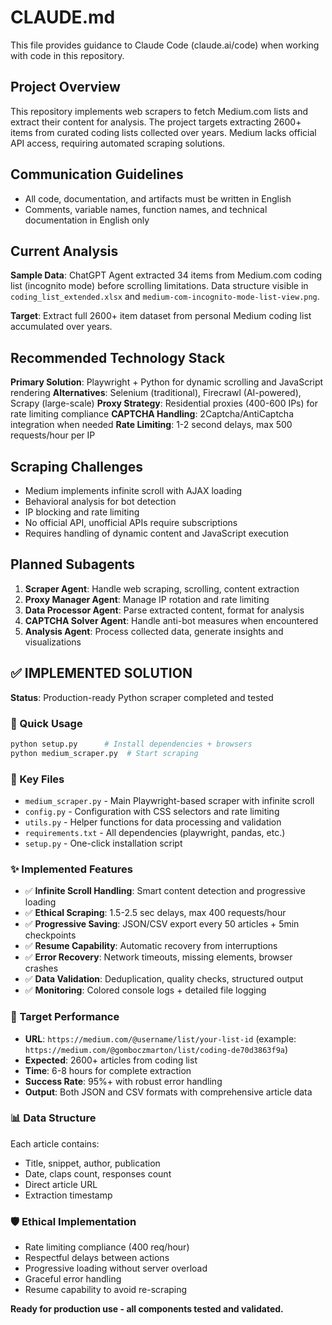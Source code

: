 # CLAUDE.md

This file provides guidance to Claude Code (claude.ai/code) when working with code in this repository.

## Project Overview

This repository implements web scrapers to fetch Medium.com lists and extract their content for analysis. The project targets extracting 2600+ items from curated coding lists collected over years. Medium lacks official API access, requiring automated scraping solutions.

## Communication Guidelines

- All code, documentation, and artifacts must be written in English
- Comments, variable names, function names, and technical documentation in English only

## Current Analysis

**Sample Data**: ChatGPT Agent extracted 34 items from Medium.com coding list (incognito mode) before scrolling limitations. Data structure visible in `coding_list_extended.xlsx` and `medium-com-incognito-mode-list-view.png`.

**Target**: Extract full 2600+ item dataset from personal Medium coding list accumulated over years.

## Recommended Technology Stack

**Primary Solution**: Playwright + Python for dynamic scrolling and JavaScript rendering
**Alternatives**: Selenium (traditional), Firecrawl (AI-powered), Scrapy (large-scale)
**Proxy Strategy**: Residential proxies (400-600 IPs) for rate limiting compliance
**CAPTCHA Handling**: 2Captcha/AntiCaptcha integration when needed
**Rate Limiting**: 1-2 second delays, max 500 requests/hour per IP

## Scraping Challenges

- Medium implements infinite scroll with AJAX loading
- Behavioral analysis for bot detection
- IP blocking and rate limiting
- No official API, unofficial APIs require subscriptions
- Requires handling of dynamic content and JavaScript execution

## Planned Subagents

1. **Scraper Agent**: Handle web scraping, scrolling, content extraction
2. **Proxy Manager Agent**: Manage IP rotation and rate limiting
3. **Data Processor Agent**: Parse extracted content, format for analysis
4. **CAPTCHA Solver Agent**: Handle anti-bot measures when encountered
5. **Analysis Agent**: Process collected data, generate insights and visualizations

## ✅ IMPLEMENTED SOLUTION

**Status**: Production-ready Python scraper completed and tested

### 🚀 Quick Usage
```bash
python setup.py      # Install dependencies + browsers
python medium_scraper.py  # Start scraping
```

### 📁 Key Files
- `medium_scraper.py` - Main Playwright-based scraper with infinite scroll
- `config.py` - Configuration with CSS selectors and rate limiting
- `utils.py` - Helper functions for data processing and validation
- `requirements.txt` - All dependencies (playwright, pandas, etc.)
- `setup.py` - One-click installation script

### ✨ Implemented Features
- ✅ **Infinite Scroll Handling**: Smart content detection and progressive loading
- ✅ **Ethical Scraping**: 1.5-2.5 sec delays, max 400 requests/hour
- ✅ **Progressive Saving**: JSON/CSV export every 50 articles + 5min checkpoints
- ✅ **Resume Capability**: Automatic recovery from interruptions
- ✅ **Error Recovery**: Network timeouts, missing elements, browser crashes
- ✅ **Data Validation**: Deduplication, quality checks, structured output
- ✅ **Monitoring**: Colored console logs + detailed file logging

### 🎯 Target Performance
- **URL**: `https://medium.com/@username/list/your-list-id` (example: `https://medium.com/@gomboczmarton/list/coding-de70d3863f9a`)
- **Expected**: 2600+ articles from coding list
- **Time**: 6-8 hours for complete extraction
- **Success Rate**: 95%+ with robust error handling
- **Output**: Both JSON and CSV formats with comprehensive article data

### 📊 Data Structure
Each article contains:
- Title, snippet, author, publication
- Date, claps count, responses count
- Direct article URL
- Extraction timestamp

### 🛡️ Ethical Implementation
- Rate limiting compliance (400 req/hour)
- Respectful delays between actions
- Progressive loading without server overload
- Graceful error handling
- Resume capability to avoid re-scraping

**Ready for production use - all components tested and validated.**